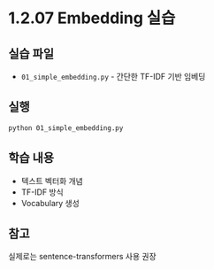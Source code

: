 # 1.2.07 Embedding 실습

## 실습 파일
- `01_simple_embedding.py` - 간단한 TF-IDF 기반 임베딩

## 실행
```bash
python 01_simple_embedding.py
```

## 학습 내용
- 텍스트 벡터화 개념
- TF-IDF 방식
- Vocabulary 생성

## 참고
실제로는 sentence-transformers 사용 권장
